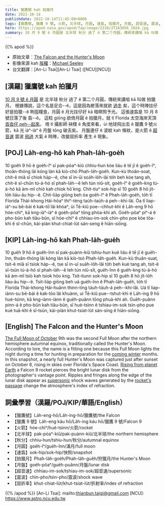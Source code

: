 ```yaml
---
title: 獵鷹號 kah 拍獵月
date: 2022-10-14
publishdate: 2022-10-14T11:45:00+0800
tags: [獵鷹號, 獵鷹 9 號, 火箭, 北半球, 月圓, 速翕, 拍獵月, 月盤, 超音速, 震波, 屈折率, 秋分]
hero: https://apod.nasa.gov/apod/fap/image/2210/2T2A3056_1024.jpg
summary: 10 月 9 號 ê 月圓是 北半球 秋分 過了 ê 第二个月圓，傳統來講咱 kā 叫做 拍獵月。
---
```


{{% apod %}}

- 原始文章：[The Falcon and the Hunter's Moon](https://apod.nasa.gov/apod/ap221014.html)
- 影像來源 kah [版權][copyright]：[Michael Seeley](http://www.mseeley.net/)
- 台文翻譯：[An-Li Tsai][An-Li Tsai] ([NCU][NCU])

## [漢羅] 獵鷹號 kah 拍獵月
[10 月 9 號 ê 月圓][The Full Moon of October] 是 北半球 秋分 過了 ê 第二个月圓，傳統來講咱 kā 叫做 拍獵月。
根據傳說，這个名是足合--ê，這是因為紲落來就欲 [過冬][coming winter] 矣，這个時陣拄仔好是拍獵--ê 咧囤糧食，月圓 ê 月光拄仔好 kā 暗暝照予光。
這張速翕是 10 月 8 號日落了後 翕--ê。
這粒 giōng 欲倚月圓 ê 拍獵月，就 tī Florida 太空海岸天頂 [沓沓仔 peh--起來][Rising from planet Earth]。
徛 tī 攝影師 袂䆀 ê 角度來看，ùi 地球飛出去 ê 獵鷹 9 號火箭，kā 光 iàⁿ-iàⁿ ê 月盤 tōng 破去矣。
月盤邊仔 ê 波紋 kah 條紋，是火箭 ê [超音速][supersonic] 震波 [飛過][rocket's passage] 大氣 ê 時陣，改變屈折率 產生 ê 現象。

## [POJ] La̍h-eng-hō kah Phah-la̍h-goe̍h
10 goe̍h 9 hō ê goe̍h-îⁿ sī pak-pòaⁿ-kiû chhiu-hun kòe liáu ê tē jī ê goe̍h-îⁿ, thoân-thóng lâi kóng lán kā kiò-chò Phah-la̍h-goe̍h.
Kun-kù thoân-soat, chit-ê miâ sī chiok ha̍p--ê, che sī in-ūi soa̍h-lo̍h-lâi to̍h beh kòe tang ah, chit-ê sî-chūn tú-á-hó sī phah-la̍h--ê leh tún niû-si̍t, goe̍h-îⁿ ê goe̍h-kng tú-á-hó kā àm-mî chiò kah chiok hō͘ kng.
Chit-tiuⁿ sok-hip sī 10 goe̍h 8 hō ji̍t-lo̍h liáu-āu hip--ê.
Chit-lia̍p giōng beh óa goe̍h-îⁿ ê Phah-la̍h-goe̍h, to̍h tī Florida Thài-khong Hái-hōaⁿ thiⁿ-téng tau̍h-tau̍h-á peh--khí-lâi.
Óa tī liap-iáⁿ-su bē-bái ê kak-tō͘ lâi khòaⁿ, ùi Tē-kiû poe--chhut-khì ê La̍h-eng 9 hō hóe-chìⁿ, kā kng-iàⁿ-iàⁿ ê goe̍h-pôaⁿ tōng phòa-khì ah.
Goe̍h-pôaⁿ piⁿ-á ê pho-bûn kah tiâu-bûn, sī hóe-chìⁿ ê chhiau-im-sok chìn-pho poe kòe tōa-khì ê sî-chūn, kái-piàn khut-chiat-lu̍t sán-seng ê hiān-siōng.

## [KIP] La̍h-ing-hō kah Phah-la̍h-gue̍h
10 gue̍h 9 hō ê gue̍h-înn sī pak-puànn-kiû tshiu-hun kuè liáu ê tē jī ê gue̍h-înn, thuân-thóng lâi kóng lán kā kiò-tsò Phah-la̍h-gue̍h.
Kun-kù thuân-suat, tsit-ê miâ sī tsiok ha̍p--ê, tse sī in-uī sua̍h-lo̍h-lâi to̍h beh kuè tang ah, tsit-ê sî-tsūn tú-á-hó sī phah-la̍h--ê leh tún niû-si̍t, gue̍h-înn ê gue̍h-kng tú-á-hó kā àm-mî tsiò kah tsiok hōo kng.
Tsit-tiunn sok-hip sī 10 gue̍h 8 hō ji̍t-lo̍h liáu-āu hip--ê.
Tsit-lia̍p giōng beh uá gue̍h-înn ê Phah-la̍h-gue̍h, to̍h tī Florida Thài-khong Hái-huānn thinn-tíng ta̍uh-ta̍uh-á peh--khí-lâi.
Uá tī liap-iánn-su bē-bái ê kak-tōo lâi khuànn, uì Tē-kiû pue--tshut-khì ê La̍h-ing 9 hō hué-tsìnn, kā kng-iànn-iànn ê gue̍h-puânn tōng phuà-khì ah.
Gue̍h-puânn pinn-á ê pho-bûn kah tiâu-bûn, sī hué-tsìnn ê tshiau-im-sok tsìn-pho pue kuè tuā-khì ê sî-tsūn, kái-piàn khut-tsiat-lu̍t sán-sing ê hiān-siōng.

## [English] The Falcon and the Hunter's Moon

[The Full Moon of October][The Full Moon of October] 9th was the second Full Moon after the northern hemisphere autumnal equinox, traditionally called the Hunter's Moon.
According to lore, the name is a fitting one because this Full Moon lights the night during a time for hunting in preparation for the [coming winter][coming winter] months.
In this snapshot, a nearly full Hunter's Moon was captured just after sunset on October 8, rising in skies over Florida's Space Coast.
[Rising from planet Earth][Rising from planet Earth] a Falcon 9 rocket pierces the bright lunar disk from the photographer's vantage point.
Ripples and fringes along the edge of the lunar disk appear as [supersonic][supersonic] shock waves generated by the [rocket's passage][rocket's passage] change the atmosphere's index of refraction.

## 詞彙學習（漢羅/POJ/KIP/華語/English）
- 【獵鷹號】La̍h-eng-hō/La̍h-ing-hō/獵鷹號/the Falcon
- 【獵鷹 9 號】La̍h-eng káu hō/La̍h-ing káu hō/獵鷹 9 號/Falcon 9
- 【火箭】hóe-chìⁿ/hué-tsìnn/火箭/rocket
- 【北半球】pak-pòaⁿ-kiû/pak-puànn-kiû/北半球/the northern hemisphere
- 【秋分】chhiu-hun/tshiu-hun/秋分/autumnal equinox
- 【月圓】goe̍h-îⁿ/gue̍h-înn/滿月/full moon
- 【速翕】sok-hip/sok-hip/快照/snapshot
- 【拍獵月】Phah-la̍h-goe̍h/Phah-la̍h-gue̍h/狩獵月/the Hunter's Moon
- 【月盤】goe̍h-pôaⁿ/gue̍h-puânn/月盤/lunar disk
- 【超音速】chhiau-im-sok/tshiau-im-sok/超音速/supersonic
- 【震波】chìn-pho/tsìn-pho/震波/shock wave
- 【屈折率】khut-chiat-lu̍t/khut-tsiat-lu̍t/折射率/index of refraction


{{% /apod %}}
[An-Li Tsai]: mailto:thianbun.taigi@gmail.com
[NCU]: https://www.astro.ncu.edu.tw

[copyright]: https://apod.nasa.gov/apod/fap/lib/about_apod.html#srapply
[License]: https://creativecommons.org/licenses/by/2.0/

[The Full Moon of October]:https://solarsystem.nasa.gov/news/2293/full-moon-guide-october-november-2022/
[coming winter]:https://apod.nasa.gov/apod/ap120120.html
[Rising from planet Earth]:https://www.nasaspaceflight.com/2022/10/spacex-galaxy-33-34/
[supersonic]:https://history.nasa.gov/SP-4219/Chapter3.html
[rocket's passage]:https://www.historyofinformation.com/detail.php?entryid=3714

